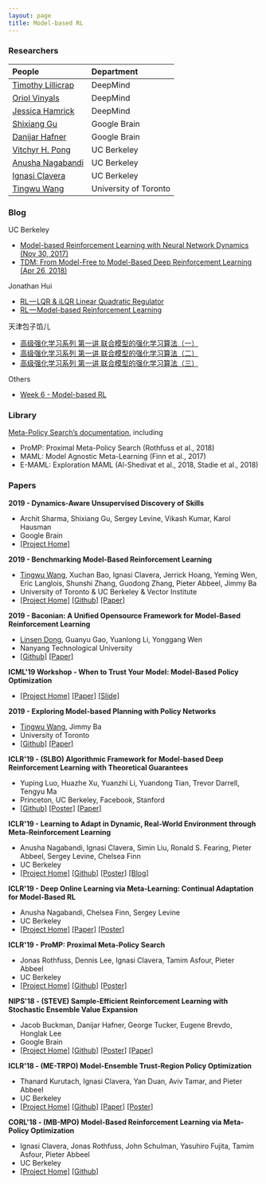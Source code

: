 ```yaml
---
layout: page
title: Model-based RL
---
```


### Researchers

| People | Department |
| :------ |:--- |
| [Timothy Lillicrap](http://contrastiveconvergence.net/~timothylillicrap/index.php) | DeepMind |
| [Oriol Vinyals](https://ai.google/research/people/OriolVinyals) | DeepMind |
| [Jessica Hamrick](http://www.jesshamrick.com/) | DeepMind |
| [Shixiang Gu](https://sites.google.com/view/gugurus/home) | Google Brain |
| [Danijar Hafner](https://danijar.com/) | Google Brain |
| [Vitchyr H. Pong](http://people.eecs.berkeley.edu/~vitchyr/) | UC Berkeley |
| [Anusha Nagabandi](https://people.eecs.berkeley.edu/~nagaban2/index.html) | UC Berkeley |
| [Ignasi Clavera](https://iclavera.github.io/) | UC Berkeley |
| [Tingwu Wang](https://t.co/ja6y9tA496) | University of Toronto |

### Blog

UC Berkeley
- [Model-based Reinforcement Learning with Neural Network Dynamics (Nov 30, 2017)](https://bair.berkeley.edu/blog/2017/11/30/model-based-rl/)
- [TDM: From Model-Free to Model-Based Deep Reinforcement Learning (Apr 26, 2018)](https://bair.berkeley.edu/blog/2018/04/26/tdm/)

Jonathan Hui
- [RL — LQR & iLQR Linear Quadratic Regulator](https://medium.com/@jonathan_hui/rl-lqr-ilqr-linear-quadratic-regulator-a5de5104c750)
- [RL — Model-based Reinforcement Learning](https://medium.com/@jonathan_hui/rl-model-based-reinforcement-learning-3c2b6f0aa323)

天津包子馅儿
- [高级强化学习系列 第一讲 联合模型的强化学习算法（一）](https://zhuanlan.zhihu.com/p/31045635)
- [高级强化学习系列 第一讲 联合模型的强化学习算法（二）](https://zhuanlan.zhihu.com/p/31084371)
- [高级强化学习系列 第一讲 联合模型的强化学习算法（三）](https://zhuanlan.zhihu.com/p/31344949)

Others
- [Week 6 - Model-based RL](https://hollygrimm.com/rl_modelbased)

### Library

[Meta-Policy Search’s documentation](https://promp.readthedocs.io/en/latest/index.html), including
- ProMP: Proximal Meta-Policy Search (Rothfuss et al., 2018)
- MAML: Model Agnostic Meta-Learning (Finn et al., 2017)
- E-MAML: Exploration MAML (Al-Shedivat et al., 2018, Stadie et al., 2018)

### Papers

**2019 - Dynamics-Aware Unsupervised Discovery of Skills**

- Archit Sharma, Shixiang Gu, Sergey Levine, Vikash Kumar, Karol Hausman
- Google Brain
- [[Project Home]](https://sites.google.com/view/dads-skill)

**2019 - Benchmarking Model-Based Reinforcement Learning**

- [Tingwu Wang](https://t.co/ja6y9tA496), Xuchan Bao, Ignasi Clavera, Jerrick Hoang, Yeming Wen, Eric Langlois, Shunshi Zhang, Guodong Zhang, Pieter Abbeel, Jimmy Ba
- University of Toronto & UC Berkeley & Vector Institute
- [[Project Home]](http://www.cs.toronto.edu/~tingwuwang/mbrl.html) [[Github]](https://github.com/WilsonWangTHU/mbbl) [[Paper]](https://arxiv.org/abs/1907.02057.pdf)

**2019 - Baconian: A Unified Opensource Framework for Model-Based Reinforcement Learning**

- [Linsen Dong](https://sites.google.com/view/linsendong/), Guanyu Gao, Yuanlong Li, Yonggang Wen
- Nanyang Technological University
- [[Github]](https://github.com/Lukeeeeee/baconian-project) [[Paper]](https://arxiv.org/pdf/1904.10762.pdf)

**ICML'19 Workshop - When to Trust Your Model: Model-Based Policy Optimization**

- [[Project Home]](https://people.eecs.berkeley.edu/~janner/mbpo/) [[Paper]](https://arxiv.org/abs/1906.08253) [[Slide]](topics/data/rl/trust_mbpo.pdf)

**2019 - Exploring Model-based Planning with Policy Networks**

- [Tingwu Wang](https://t.co/ja6y9tA496), Jimmy Ba
- University of Toronto
- [[Github]](https://github.com/WilsonWangTHU/POPLIN) [[Paper]](https://arxiv.org/pdf/1906.08649) 

**ICLR'19 - (SLBO) Algorithmic Framework for Model-based Deep Reinforcement Learning with Theoretical Guarantees**

- Yuping Luo, Huazhe Xu, Yuanzhi Li, Yuandong Tian, Trevor Darrell, Tengyu Ma
- Princeton, UC Berkeley, Facebook, Stanford
- [[Github]](https://github.com/facebookresearch/slbo) [[Poster]](https://s3.amazonaws.com/postersession.ai/ba9846bc-713d-41d7-9683-0fbefe4e7005.pdf) [[Paper]](https://openreview.net/pdf?id=BJe1E2R5KX)

**ICLR'19 - Learning to Adapt in Dynamic, Real-World Environment through Meta-Reinforcement Learning**

- Anusha Nagabandi, Ignasi Clavera, Simin Liu, Ronald S. Fearing, Pieter Abbeel, Sergey Levine, Chelsea Finn
- UC Berkeley
- [[Project Home]](https://sites.google.com/berkeley.edu/metaadaptivecontrol) [[Github]](https://github.com/iclavera/learning_to_adapt) [[Poster]](https://s3.amazonaws.com/postersession.ai/6953f332-e782-4315-b657-10fd02fb10fa.pdf) [[Blog]](https://bair.berkeley.edu/blog/2019/05/06/robot-adapt/)

**ICLR'19 - Deep Online Learning via Meta-Learning: Continual Adaptation for Model-Based RL**

- Anusha Nagabandi, Chelsea Finn, Sergey Levine
- UC Berkeley
- [[Project Home]](https://sites.google.com/berkeley.edu/onlineviameta) [[Paper]](https://openreview.net/pdf?id=HyxAfnA5tm) [[Poster]](https://s3.amazonaws.com/postersession.ai/9ab74406-2565-4a43-a863-e8e4a50e727c.pdf)

**ICLR'19 - ProMP: Proximal Meta-Policy Search**

- Jonas Rothfuss, Dennis Lee, Ignasi Clavera, Tamim Asfour, Pieter Abbeel
- UC Berkeley
- [[Project Home]](https://sites.google.com/view/pro-mp) [[Github]](https://github.com/jonasrothfuss/ProMP) [[Poster]](https://s3.amazonaws.com/postersession.ai/7822e5a9-cb97-40ba-8f8e-8395fa4cf03e.pdf)

**NIPS'18 - (STEVE) Sample-Efficient Reinforcement Learning with Stochastic Ensemble Value Expansion**

- Jacob Buckman, Danijar Hafner, George Tucker, Eugene Brevdo, Honglak Lee
- Google Brain
- [[Project Home]](https://danijar.com/project/steve/) [[Github]](https://github.com/tensorflow/models/tree/master/research/steve) [[Poster]](https://danijar.com/asset/steve/poster.pdf) [[Paper]](https://arxiv.org/pdf/1807.01675.pdf) 

**ICLR'18 - (ME-TRPO) Model-Ensemble Trust-Region Policy Optimization**

- Thanard Kurutach, Ignasi Clavera, Yan Duan, Aviv Tamar, and Pieter Abbeel
- UC Berkeley
- [[Project Home]](https://sites.google.com/view/me-trpo) [[Github]](https://github.com/thanard/me-trpo) [[Paper]](https://openreview.net/pdf?id=SJJinbWRZ) [[Poster]](http://people.eecs.berkeley.edu/~thanard.kurutach/me-trpo-poster.pdf)

**CORL'18 - (MB-MPO) Model-Based Reinforcement Learning via Meta-Policy Optimization**

- Ignasi Clavera, Jonas Rothfuss, John Schulman, Yasuhiro Fujita, Tamim Asfour, Pieter Abbeel
- UC Berkeley
- [[Project Home]](https://sites.google.com/view/mb-mpo/home) [[Github]](https://github.com/jonasrothfuss/model_ensemble_meta_learning)